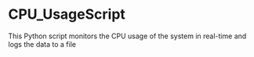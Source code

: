 # CPU_UsageScript
This Python script monitors the CPU usage of the system in real-time and logs the data to a file
